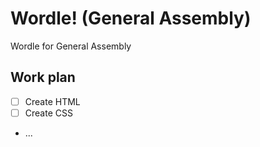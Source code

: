 # Wordle! (General Assembly)

Wordle for General Assembly

## Work plan

- [ ] Create HTML
- [ ] Create CSS
- ...